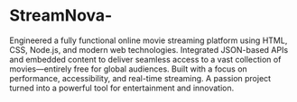 # StreamNova-
Engineered a fully functional online movie streaming platform using HTML, CSS, Node.js, and modern web technologies. Integrated JSON-based APIs and embedded content to deliver seamless access to a vast collection of movies—entirely free for global audiences. Built with a focus on performance, accessibility, and real-time streaming. A passion project turned into a powerful tool for entertainment and innovation.
